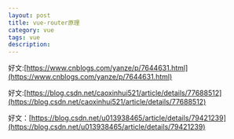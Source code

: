 ```yaml
---
layout: post
title: vue-router原理
category: vue
tags: vue
description: 
---
```


好文:[https://www.cnblogs.com/yanze/p/7644631.html](https://www.cnblogs.com/yanze/p/7644631.html)


好文:[https://blog.csdn.net/caoxinhui521/article/details/77688512](https://blog.csdn.net/caoxinhui521/article/details/77688512)

好文：[https://blog.csdn.net/u013938465/article/details/79421239](https://blog.csdn.net/u013938465/article/details/79421239)
